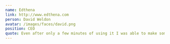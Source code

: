 ```yaml
---
name: Edthena
link: http://www.edthena.com
person: David Weldon
avatar: /images/faces/david.png
position: CEO
quote: Even after only a few minutes of using it I was able to make some important performance tweaks.
---
```

